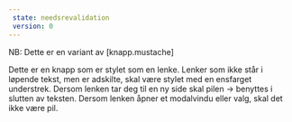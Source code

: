 ```yaml
---
 state: needsrevalidation
 version: 0
---
```

NB: Dette er en variant av [knapp.mustache]

Dette er en knapp som er stylet som en lenke. Lenker som ikke står i løpende tekst, men er adskilte, skal være stylet med en ensfarget understrek. Dersom lenken tar deg til en ny side skal pilen → benyttes i slutten av teksten. Dersom lenken åpner et modalvindu eller valg, skal det ikke være pil.
